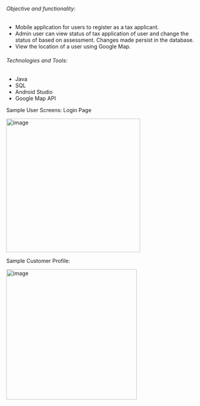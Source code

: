 ###### Objective and functionality: 
* Mobile application for users to register as a tax applicant.
* Admin user can view status of tax application of user and change the status of based on assessment. Changes made persist in the database.
* View the location of a user using Google Map.

###### Technologies and Tools:
* Java
* SQL
* Android Studio
* Google Map API


Sample User Screens: 
Login Page

<img width="353" alt="image" src="https://github.com/user-attachments/assets/be3980d3-2890-4c42-8de6-b3b94cd16fb9">


Sample Customer Profile:

<img width="344" alt="image" src="https://github.com/user-attachments/assets/1de3f943-7b22-481b-a0da-87a12ebbf187">
